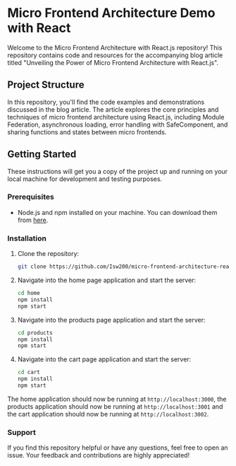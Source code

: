 # Micro Frontend Architecture Demo with React

Welcome to the Micro Frontend Architecture with React.js repository! This repository contains code and resources for the accompanying blog article titled "Unveiling the Power of Micro Frontend Architecture with React.js".

## Project Structure

In this repository, you'll find the code examples and demonstrations discussed in the blog article. The article explores the core principles and techniques of micro frontend architecture using React.js, including Module Federation, asynchronous loading, error handling with SafeComponent, and sharing functions and states between micro frontends.

## Getting Started

These instructions will get you a copy of the project up and running on your local machine for development and testing purposes.

### Prerequisites

- Node.js and npm installed on your machine. You can download them from [here](https://nodejs.org/en/download/).

### Installation

1. Clone the repository:
    ```bash
    git clone https://github.com/Isw200/micro-frontend-architecture-react.js.git
    ```

2. Navigate into the home page application and start the server:
    ```bash
    cd home
    npm install
    npm start
    ```

3. Navigate into the products page application and start the server:
    ```bash
    cd products
    npm install
    npm start
    ```

4. Navigate into the cart page application and start the server:
    ```bash
    cd cart
    npm install
    npm start
    ```

The home application should now be running at `http://localhost:3000`, the products application should now be running at `http://localhost:3001` and the cart application should now be running at `http://localhost:3002`.


### Support
If you find this repository helpful or have any questions, feel free to open an issue. Your feedback and contributions are highly appreciated!
